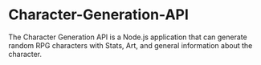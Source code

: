 # Character-Generation-API
The Character Generation API is a Node.js application that can generate random RPG characters with Stats, Art, and general information about the character.
